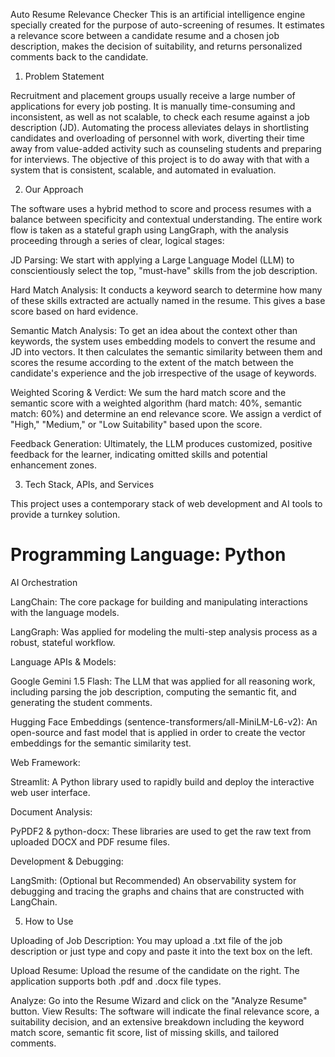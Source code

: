 Auto Resume Relevance Checker
This is an artificial intelligence engine specially created for the purpose of auto-screening of resumes. It estimates a relevance score between a candidate resume and a chosen job description, makes the decision of suitability, and returns personalized comments back to the candidate.

1. Problem Statement

Recruitment and placement groups usually receive a large number of applications for every job posting. It is manually time-consuming and inconsistent, as well as not scalable, to check each resume against a job description (JD). Automating the process alleviates delays in shortlisting candidates and overloading of personnel with work, diverting their time away from value-added activity such as counseling students and preparing for interviews. The objective of this project is to do away with that with a system that is consistent, scalable, and automated in evaluation.

2. Our Approach

The software uses a hybrid method to score and process resumes with a balance between specificity and contextual understanding. The entire work flow is taken as a stateful graph using LangGraph, with the analysis proceeding through a series of clear, logical stages:

JD Parsing: We start with applying a Large Language Model (LLM) to conscientiously select the top, "must-have" skills from the job description.

Hard Match Analysis: It conducts a keyword search to determine how many of these skills extracted are actually named in the resume. This gives a base score based on hard evidence.

Semantic Match Analysis: To get an idea about the context other than keywords, the system uses embedding models to convert the resume and JD into vectors. It then calculates the semantic similarity between them and scores the resume according to the extent of the match between the candidate's experience and the job irrespective of the usage of keywords.

Weighted Scoring & Verdict: We sum the hard match score and the semantic score with a weighted algorithm (hard match: 40%, semantic match: 60%) and determine an end relevance score. We assign a verdict of "High," "Medium," or "Low Suitability" based upon the score.

Feedback Generation: Ultimately, the LLM produces customized, positive feedback for the learner, indicating omitted skills and potential enhancement zones.

3. Tech Stack, APIs, and Services

This project uses a contemporary stack of web development and AI tools to provide a turnkey solution.

Programming Language: Python
================

AI Orchestration

LangChain: The core package for building and manipulating interactions with the language models.

LangGraph: Was applied for modeling the multi-step analysis process as a robust, stateful workflow.

Language APIs & Models:

Google Gemini 1.5 Flash: The LLM that was applied for all reasoning work, including parsing the job description, computing the semantic fit, and generating the student comments.

Hugging Face Embeddings (sentence-transformers/all-MiniLM-L6-v2): An open-source and fast model that is applied in order to create the vector embeddings for the semantic similarity test.

Web Framework:

Streamlit: A Python library used to rapidly build and deploy the interactive web user interface.

Document Analysis:

PyPDF2 & python-docx: These libraries are used to get the raw text from uploaded DOCX and PDF resume files.

Development & Debugging:

LangSmith: (Optional but Recommended) An observability system for debugging and tracing the graphs and chains that are constructed with LangChain.



5. How to Use

Uploading of Job Description: You may upload a .txt file of the job description or just type and copy and paste it into the text box on the left.

Upload Resume: Upload the resume of the candidate on the right. The application supports both .pdf and .docx file types.

Analyze: Go into the Resume Wizard and click on the "Analyze Resume" button. View Results: The software will indicate the final relevance score, a suitability decision, and an extensive breakdown including the keyword match score, semantic fit score, list of missing skills, and tailored comments.